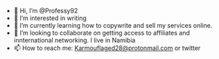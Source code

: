 - 👋 Hi, I’m @Professy92
- 👀 I’m interested in writing
- 🌱 I’m currently learning how to copywrite and sell my services online.
- 💞️ I’m looking to collaborate on getting access to affiliates and innternational networking. I live in Namibia
- 📫 How to reach me: Karmouflaged28@protonmail.com or twitter

<!---
Professy92/Professy92 is a ✨ special ✨ repository because its `README.md` (this file) appears on your GitHub profile.
You can click the Preview link to take a look at your changes.
--->
